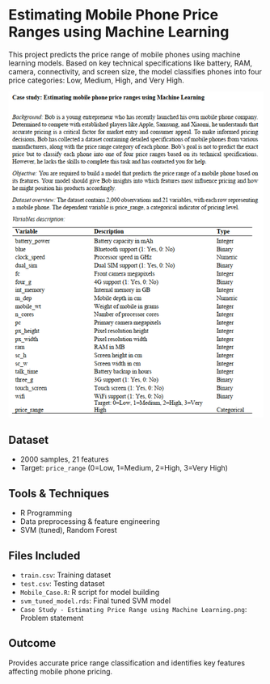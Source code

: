 # Estimating Mobile Phone Price Ranges using Machine Learning

This project predicts the price range of mobile phones using machine learning models. Based on key technical specifications like battery, RAM, camera, connectivity, and screen size, the model classifies phones into four price categories: Low, Medium, High, and Very High.

![Case Study Overview](Case%20Study%20-%20Estimating%20Price%20Range%20using%20Machine%20Learning.png)

## Dataset
- 2000 samples, 21 features
- Target: `price_range` (0=Low, 1=Medium, 2=High, 3=Very High)

## Tools & Techniques
- R Programming
- Data preprocessing & feature engineering
- SVM (tuned), Random Forest

## Files Included
- `train.csv`: Training dataset
- `test.csv`: Testing dataset
- `Mobile_Case.R`: R script for model building
- `svm_tuned_model.rds`: Final tuned SVM model
- `Case Study - Estimating Price Range using Machine Learning.png`: Problem statement

## Outcome
Provides accurate price range classification and identifies key features affecting mobile phone pricing.
